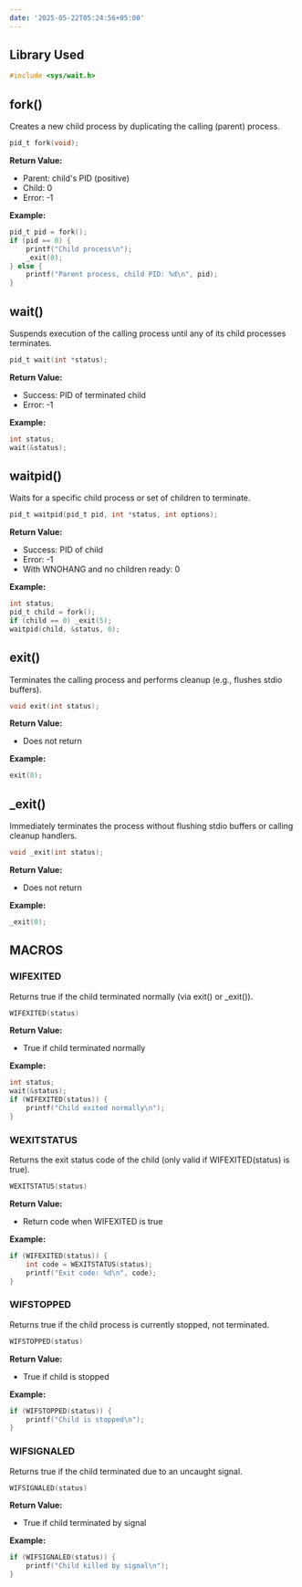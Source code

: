 ```yaml
---
date: '2025-05-22T05:24:56+05:00'
---
```

## Library Used
```c
#include <sys/wait.h>
```

## fork()
Creates a new child process by duplicating the calling (parent) process.
```c
pid_t fork(void);
```
**Return Value:**
* Parent: child's PID (positive)
* Child: 0
* Error: -1

**Example:**
```c
pid_t pid = fork();
if (pid == 0) {
    printf("Child process\n");
    _exit(0);
} else {
    printf("Parent process, child PID: %d\n", pid);
}
```

## wait()
Suspends execution of the calling process until any of its child processes terminates.
```c
pid_t wait(int *status);
```
**Return Value:**
* Success: PID of terminated child
* Error: -1

**Example:**
```c
int status;
wait(&status);
```

## waitpid()
Waits for a specific child process or set of children to terminate.
```c
pid_t waitpid(pid_t pid, int *status, int options);
```
**Return Value:**
* Success: PID of child
* Error: -1
* With WNOHANG and no children ready: 0

**Example:**
```c
int status;
pid_t child = fork();
if (child == 0) _exit(5);
waitpid(child, &status, 0);
```

## exit()
Terminates the calling process and performs cleanup (e.g., flushes stdio buffers).
```c
void exit(int status);
```
**Return Value:**
- Does not return

**Example:**
```c
exit(0);
```

## _exit()
Immediately terminates the process without flushing stdio buffers or calling cleanup handlers.
```c
void _exit(int status);
```
**Return Value:**
- Does not return

**Example:**
```c
_exit(0);
```

## MACROS
### WIFEXITED
Returns true if the child terminated normally (via exit() or _exit()).
```c
WIFEXITED(status)
```
**Return Value:**
- True if child terminated normally

**Example:**
```c
int status;
wait(&status);
if (WIFEXITED(status)) {
    printf("Child exited normally\n");
}
```

### WEXITSTATUS
Returns the exit status code of the child (only valid if WIFEXITED(status) is true).
```c
WEXITSTATUS(status)
```
**Return Value:**
- Return code when WIFEXITED is true

**Example:**
```c
if (WIFEXITED(status)) {
    int code = WEXITSTATUS(status);
    printf("Exit code: %d\n", code);
}
```
### WIFSTOPPED
Returns true if the child process is currently stopped, not terminated.
```c
WIFSTOPPED(status)
```
**Return Value:**
- True if child is stopped

**Example:**
```c
if (WIFSTOPPED(status)) {
    printf("Child is stopped\n");
}
```

### WIFSIGNALED
Returns true if the child terminated due to an uncaught signal.
```c
WIFSIGNALED(status)
```
**Return Value:**
- True if child terminated by signal

**Example:**
```c
if (WIFSIGNALED(status)) {
    printf("Child killed by signal\n");
}
```
